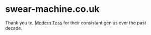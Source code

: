 
# swear-machine.co.uk

Thank you to, [Modern Toss](https://en.wikipedia.org/wiki/Modern_Toss) for their consistant genius over the past decade.

